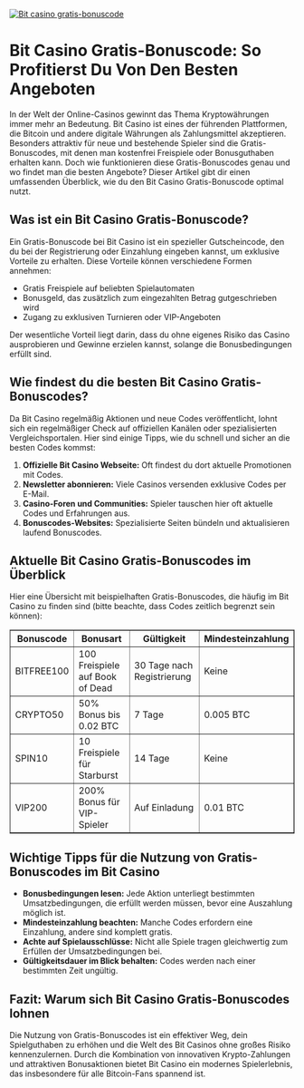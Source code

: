 [![Bit casino gratis-bonuscode](https://123-caf.pages.dev/gitsignup.png)](https://vrmoo.ru/Bt82HjjY)

<h1>Bit Casino Gratis-Bonuscode: So Profitierst Du Von Den Besten Angeboten</h1>  <p>In der Welt der Online-Casinos gewinnt das Thema Kryptowährungen immer mehr an Bedeutung. Bit Casino ist eines der führenden Plattformen, die Bitcoin und andere digitale Währungen als Zahlungsmittel akzeptieren. Besonders attraktiv für neue und bestehende Spieler sind die Gratis-Bonuscodes, mit denen man kostenfrei Freispiele oder Bonusguthaben erhalten kann. Doch wie funktionieren diese Gratis-Bonuscodes genau und wo findet man die besten Angebote? Dieser Artikel gibt dir einen umfassenden Überblick, wie du den Bit Casino Gratis-Bonuscode optimal nutzt.</p>  <h2>Was ist ein Bit Casino Gratis-Bonuscode?</h2> <p>Ein Gratis-Bonuscode bei Bit Casino ist ein spezieller Gutscheincode, den du bei der Registrierung oder Einzahlung eingeben kannst, um exklusive Vorteile zu erhalten. Diese Vorteile können verschiedene Formen annehmen:</p>  <ul>   <li>Gratis Freispiele auf beliebten Spielautomaten</li>   <li>Bonusgeld, das zusätzlich zum eingezahlten Betrag gutgeschrieben wird</li>   <li>Zugang zu exklusiven Turnieren oder VIP-Angeboten</li> </ul>  <p>Der wesentliche Vorteil liegt darin, dass du ohne eigenes Risiko das Casino ausprobieren und Gewinne erzielen kannst, solange die Bonusbedingungen erfüllt sind.</p>  <h2>Wie findest du die besten Bit Casino Gratis-Bonuscodes?</h2> <p>Da Bit Casino regelmäßig Aktionen und neue Codes veröffentlicht, lohnt sich ein regelmäßiger Check auf offiziellen Kanälen oder spezialisierten Vergleichsportalen. Hier sind einige Tipps, wie du schnell und sicher an die besten Codes kommst:</p>  <ol>   <li><strong>Offizielle Bit Casino Webseite:</strong> Oft findest du dort aktuelle Promotionen mit Codes.</li>   <li><strong>Newsletter abonnieren:</strong> Viele Casinos versenden exklusive Codes per E-Mail.</li>   <li><strong>Casino-Foren und Communities:</strong> Spieler tauschen hier oft aktuelle Codes und Erfahrungen aus.</li>   <li><strong>Bonuscodes-Websites:</strong> Spezialisierte Seiten bündeln und aktualisieren laufend Bonuscodes.</li> </ol>  <h2>Aktuelle Bit Casino Gratis-Bonuscodes im Überblick</h2> <p>Hier eine Übersicht mit beispielhaften Gratis-Bonuscodes, die häufig im Bit Casino zu finden sind (bitte beachte, dass Codes zeitlich begrenzt sein können):</p>  <table border="1" cellpadding="8" cellspacing="0">   <thead>     <tr>       <th>Bonuscode</th>       <th>Bonusart</th>       <th>Gültigkeit</th>       <th>Mindesteinzahlung</th>     </tr>   </thead>   <tbody>     <tr>       <td>BITFREE100</td>       <td>100 Freispiele auf Book of Dead</td>       <td>30 Tage nach Registrierung</td>       <td>Keine</td>     </tr>     <tr>       <td>CRYPTO50</td>       <td>50% Bonus bis 0.02 BTC</td>       <td>7 Tage</td>       <td>0.005 BTC</td>     </tr>     <tr>       <td>SPIN10</td>       <td>10 Freispiele für Starburst</td>       <td>14 Tage</td>       <td>Keine</td>     </tr>     <tr>       <td>VIP200</td>       <td>200% Bonus für VIP-Spieler</td>       <td>Auf Einladung</td>       <td>0.01 BTC</td>     </tr>   </tbody> </table>  <h2>Wichtige Tipps für die Nutzung von Gratis-Bonuscodes im Bit Casino</h2> <ul>   <li><strong>Bonusbedingungen lesen:</strong> Jede Aktion unterliegt bestimmten Umsatzbedingungen, die erfüllt werden müssen, bevor eine Auszahlung möglich ist.</li>   <li><strong>Mindesteinzahlung beachten:</strong> Manche Codes erfordern eine Einzahlung, andere sind komplett gratis.</li>   <li><strong>Achte auf Spielausschlüsse:</strong> Nicht alle Spiele tragen gleichwertig zum Erfüllen der Umsatzbedingungen bei.</li>   <li><strong>Gültigkeitsdauer im Blick behalten:</strong> Codes werden nach einer bestimmten Zeit ungültig.</li> </ul>  <h2>Fazit: Warum sich Bit Casino Gratis-Bonuscodes lohnen</h2> <p>Die Nutzung von Gratis-Bonuscodes ist ein effektiver Weg, dein Spielguthaben zu erhöhen und die Welt des Bit Casinos ohne großes Risiko kennenzulernen. Durch die Kombination von innovativen Krypto-Zahlungen und attraktiven Bonusaktionen bietet Bit Casino ein modernes Spielerlebnis, das insbesondere für alle Bitcoin-Fans spannend ist.</p>